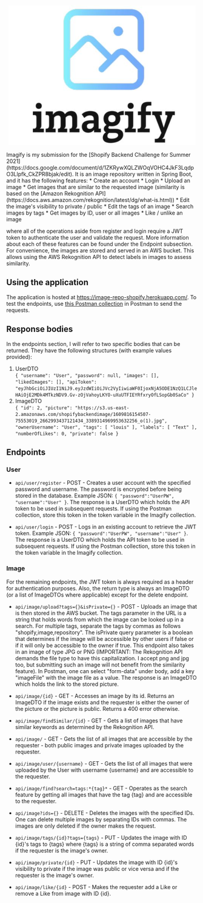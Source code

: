 <p align="center"><img src="https://github.com/Louismousine/imagify/blob/master/logo.JPG"/></p>
Imagify is my submission for the [Shopify Backend Challenge for Summer 2021](https://docs.google.com/document/d/1ZKRywXQLZWOqVOHC4JkF3LqdpO3Llpfk_CkZPR8bjak/edit). It is an image repository written in Spring Boot, and it has the following features:
* Create an account
* Login
* Upload an image
* Get images that are similar to the requested image (similarity is based on the [Amazon Rekognition API](https://docs.aws.amazon.com/rekognition/latest/dg/what-is.html))
* Edit the image's visibility to private / public
* Edit the tags of an image
* Search images by tags
* Get images by ID, user or all images
* Like / unlike an image

where all of the operations aside from register and login require a JWT token to authenticate the user and validate the request. More information about each of these features can be found under the Endpoint subsection. For convenience, the images are stored and served in an AWS bucket. This allows using the AWS Rekognition API to detect labels in images to assess similarity.

## Using the application

The application is hosted at https://image-repo-shopify.herokuapp.com/. To test the endpoints, use [this Postman collection](https://github.com/Louismousine/imagify/blob/master/Imagify.postman_collection.json) in Postman to send the requests.

## Response bodies
In the endpoints section, I will refer to two specific bodies that can be returned. They have the following structures (with example values provided):
1. UserDTO \
`{
    "username": "User",
    "password": null,
    "images": [],
    "likedImages": [],
    "apiToken": "eyJhbGciOiJIUzI1NiJ9.eyJzdWIiOiJVc2VyIiwiaWF0IjoxNjA5ODE1NzQ1LCJleHAiOjE2MDk4MTkzNDV9.Gv-zOjVahoyLKYO-uXuUTFIEYRfxryOfLSopGb0SaCo"
}`
2. ImageDTO \
`{
    "id": 2,
    "picture": "https://s3.us-east-2.amazonaws.com/shopifybackendimage/1609816154507-75553019_2662993437121434_3389314969953632256_o(1).jpg",
    "ownerUsername": "User",
    "tags": [
        "louis"
    ],
    "labels": [
    	"Text"
    ],
    "numberOfLikes": 0,
    "private": false
}`
## Endpoints

### User

* `api/user/register` - POST - Creates a user account with the specified password and username. The password is encrypted before being stored in the database. Example JSON: `{
	"password":"UserPW",
	"username":"User"
}`. The response is a UserDTO which holds the API token to be used in subsequent requests. If using the Postman collection, store this token in the token variable in the Imagify collection.

* `api/user/login` - POST - Logs in an existing account to retrieve the JWT token. Example JSON: `{
	"password":"UserPW",
	"username":"User"
}`. The response is a UserDTO which holds the API token to be used in subsequent requests. If using the Postman collection, store this token in the token variable in the Imagify collection.

### Image

For the remaining endpoints, the JWT token is always required as a header for authentication purposes. Also, the return type is always an ImageDTO (or a list of ImageDTOs where applicable) except for the delete endpoint.

* `api/image/upload?tags={}&isPrivate={}` - POST - Uploads an image that is then stored in the AWS bucket. The tags parameter in the URL is a string that holds words from which the image can be looked up in a search. For multiple tags, separate the tags by commas as follows "shopify,image,repository". The isPrivate query parameter is a boolean that determines if the image will be accessible by other users if false or if it will only be accessible to the owner if true. This endpoint also takes in an image of type JPG or PNG (IMPORTANT: The Rekognition API demands the file type to have this capitalization. I accept png and jpg too, but submitting such an image will not benefit from the similarity feature). In Postman, one can select "form-data" under body, add a key "imageFile" with the image file as a value. The response is an ImageDTO which holds the link to the stored picture.

* `api/image/{id}` - GET - Accesses an image by its id. Returns an ImageDTO if the image exists and the requester is either the owner of the picture or the picture is public. Returns a 400 error otherwise.

* `api/image/findSimilar/{id}` - GET - Gets a list of images that have similar keywords as determined by the Rekognition API.

* `api/image/` - GET - Gets the list of all images that are accessible by the requester - both public images and private images uploaded by the requester.

* `api/image/user/{username}` - GET - Gets the list of all images that were uploaded by the User with username {username} and are accessible to the requester.

* `api/image/find?search=tags:*{tag}*` - GET - Operates as the search feature by getting all images that have the tag {tag} and are accessible to the requester.

* `api/image?ids={}` - DELETE - Deletes the images with the specified IDs. One can delete multiple images by separating IDs with commas. The images are only deleted if the owner makes the request.

* `api/image/tags/{id}?tags={tags}` - PUT - Updates the image with ID {id}'s tags to {tags} where {tags} is a string of comma separated words if the requester is the image's owner.

* `api/image/private/{id}` - PUT - Updates the image with ID {id}'s visibility to private if the image was public or vice versa and if the requester is the image's owner.

* `api/image/like/{id}` - POST - Makes the requester add a Like or remove a Like from image with ID {id}.
